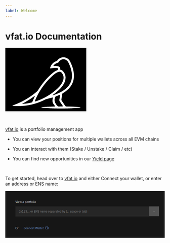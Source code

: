 ```yaml
---
label: Welcome
---
```


# vfat.io Documentation

![](img/vfat_bird-modified.png)

<br>

[vfat.io](https://vfat.io) is a portfolio management app

- You can view your positions for multiple wallets across all EVM chains

- You can interact with them (Stake / Unstake / Claim / etc)

- You can find new opportunities in our [Yield page](https://vfat.io/yield)

<br>

To get started, head over to [vfat.io](https://vfat.io) and either Connect your wallet, or enter an address or ENS name:

![Landing Page](img/landing_page.png)
